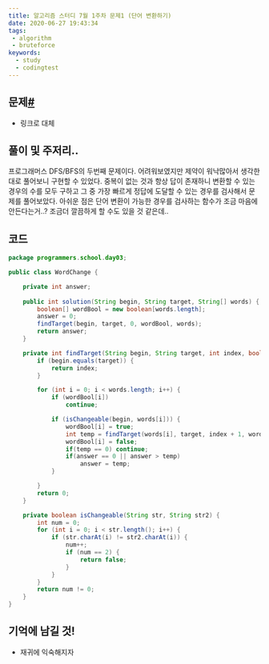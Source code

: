 ```yaml
---
title: 알고리즘 스터디 7월 1주차 문제1 (단어 변환하기)
date: 2020-06-27 19:43:34
tags:
 - algorithm
 - bruteforce
keywords:
  - study
  - codingtest
---
```


## 문제[#](https://programmers.co.kr/learn/courses/30/lessons/43163)

- 링크로 대체

## 풀이 및 주저리..

프로그래머스 DFS/BFS의 두번째 문제이다. 어려워보였지만 제약이 워낙많아서 생각한대로 풀어보니 구현할 수 있었다. 중복이 없는 것과 항상 답이 존재하니 변환할 수 있는 경우의 수를 모두 구하고 그 중 가장 빠르게 정답에 도달할 수 있는 경우를 검사해서 문제를 풀어보았다. 아쉬운 점은 단어 변환이 가능한 경우를 검사하는 함수가 조금 마음에 안든다는거..? 조금더 깔끔하게 할 수도 있을 것 같은데..

## 코드

```java
package programmers.school.day03;

public class WordChange {

	private int answer;
	
	public int solution(String begin, String target, String[] words) {
		boolean[] wordBool = new boolean[words.length];
		answer = 0;
		findTarget(begin, target, 0, wordBool, words);
		return answer;
	}

	private int findTarget(String begin, String target, int index, boolean[] wordBool, String[] words) {
		if (begin.equals(target)) {
			return index;
		}

		for (int i = 0; i < words.length; i++) {
			if (wordBool[i])
				continue;

			if (isChangeable(begin, words[i])) {
				wordBool[i] = true;
				int temp = findTarget(words[i], target, index + 1, wordBool, words);
				wordBool[i] = false;
				if(temp == 0) continue;
				if(answer == 0 || answer > temp)
					answer = temp;
			}

		}
		return 0;
	}

	private boolean isChangeable(String str, String str2) {
		int num = 0;
		for (int i = 0; i < str.length(); i++) {
			if (str.charAt(i) != str2.charAt(i)) {
				num++;
				if (num == 2) {
					return false;
				}
			}
		}
		return num != 0;
	}
}
```

## 기억에 남길 것!

- 재귀에 익숙해지자

  
